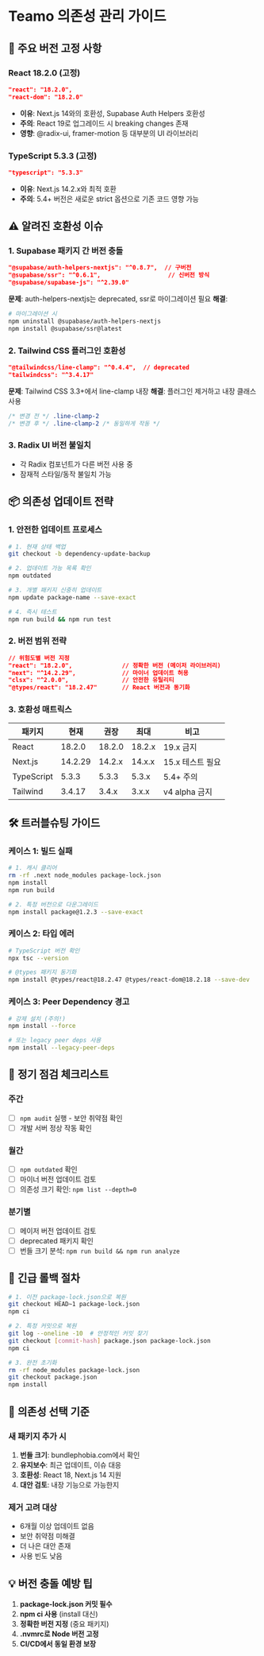 # Teamo 의존성 관리 가이드

## 🚨 주요 버전 고정 사항

### React 18.2.0 (고정)
```json
"react": "18.2.0",
"react-dom": "18.2.0"
```
- **이유**: Next.js 14와의 호환성, Supabase Auth Helpers 호환성
- **주의**: React 19로 업그레이드 시 breaking changes 존재
- **영향**: @radix-ui, framer-motion 등 대부분의 UI 라이브러리

### TypeScript 5.3.3 (고정)
```json
"typescript": "5.3.3"
```
- **이유**: Next.js 14.2.x와 최적 호환
- **주의**: 5.4+ 버전은 새로운 strict 옵션으로 기존 코드 영향 가능

## ⚠️ 알려진 호환성 이슈

### 1. Supabase 패키지 간 버전 충돌
```json
"@supabase/auth-helpers-nextjs": "^0.8.7",  // 구버전
"@supabase/ssr": "^0.6.1",                   // 신버전 방식
"@supabase/supabase-js": "^2.39.0"
```
**문제**: auth-helpers-nextjs는 deprecated, ssr로 마이그레이션 필요
**해결**: 
```bash
# 마이그레이션 시
npm uninstall @supabase/auth-helpers-nextjs
npm install @supabase/ssr@latest
```

### 2. Tailwind CSS 플러그인 호환성
```json
"@tailwindcss/line-clamp": "^0.4.4",  // deprecated
"tailwindcss": "^3.4.17"
```
**문제**: Tailwind CSS 3.3+에서 line-clamp 내장
**해결**: 플러그인 제거하고 내장 클래스 사용
```css
/* 변경 전 */ .line-clamp-2
/* 변경 후 */ .line-clamp-2 /* 동일하게 작동 */
```

### 3. Radix UI 버전 불일치
- 각 Radix 컴포넌트가 다른 버전 사용 중
- 잠재적 스타일/동작 불일치 가능

## 📦 의존성 업데이트 전략

### 1. 안전한 업데이트 프로세스
```bash
# 1. 현재 상태 백업
git checkout -b dependency-update-backup

# 2. 업데이트 가능 목록 확인
npm outdated

# 3. 개별 패키지 신중히 업데이트
npm update package-name --save-exact

# 4. 즉시 테스트
npm run build && npm run test
```

### 2. 버전 범위 전략
```json
// 위험도별 버전 지정
"react": "18.2.0",              // 정확한 버전 (메이저 라이브러리)
"next": "^14.2.29",             // 마이너 업데이트 허용
"clsx": "^2.0.0",               // 안전한 유틸리티
"@types/react": "18.2.47"       // React 버전과 동기화
```

### 3. 호환성 매트릭스
| 패키지 | 현재 | 권장 | 최대 | 비고 |
|--------|------|------|------|------|
| React | 18.2.0 | 18.2.0 | 18.2.x | 19.x 금지 |
| Next.js | 14.2.29 | 14.2.x | 14.x.x | 15.x 테스트 필요 |
| TypeScript | 5.3.3 | 5.3.3 | 5.3.x | 5.4+ 주의 |
| Tailwind | 3.4.17 | 3.4.x | 3.x.x | v4 alpha 금지 |

## 🛠️ 트러블슈팅 가이드

### 케이스 1: 빌드 실패
```bash
# 1. 캐시 클리어
rm -rf .next node_modules package-lock.json
npm install
npm run build

# 2. 특정 버전으로 다운그레이드
npm install package@1.2.3 --save-exact
```

### 케이스 2: 타입 에러
```bash
# TypeScript 버전 확인
npx tsc --version

# @types 패키지 동기화
npm install @types/react@18.2.47 @types/react-dom@18.2.18 --save-dev
```

### 케이스 3: Peer Dependency 경고
```bash
# 강제 설치 (주의!)
npm install --force

# 또는 legacy peer deps 사용
npm install --legacy-peer-deps
```

## 🔄 정기 점검 체크리스트

### 주간
- [ ] `npm audit` 실행 - 보안 취약점 확인
- [ ] 개발 서버 정상 작동 확인

### 월간  
- [ ] `npm outdated` 확인
- [ ] 마이너 버전 업데이트 검토
- [ ] 의존성 크기 확인: `npm list --depth=0`

### 분기별
- [ ] 메이저 버전 업데이트 검토
- [ ] deprecated 패키지 확인
- [ ] 번들 크기 분석: `npm run build && npm run analyze`

## 📌 긴급 롤백 절차

```bash
# 1. 이전 package-lock.json으로 복원
git checkout HEAD~1 package-lock.json
npm ci

# 2. 특정 커밋으로 복원
git log --oneline -10  # 안정적인 커밋 찾기
git checkout [commit-hash] package.json package-lock.json
npm ci

# 3. 완전 초기화
rm -rf node_modules package-lock.json
git checkout package.json
npm install
```

## 🎯 의존성 선택 기준

### 새 패키지 추가 시
1. **번들 크기**: bundlephobia.com에서 확인
2. **유지보수**: 최근 업데이트, 이슈 대응
3. **호환성**: React 18, Next.js 14 지원
4. **대안 검토**: 내장 기능으로 가능한지

### 제거 고려 대상
- 6개월 이상 업데이트 없음
- 보안 취약점 미해결
- 더 나은 대안 존재
- 사용 빈도 낮음

## 💡 버전 충돌 예방 팁

1. **package-lock.json 커밋 필수**
2. **npm ci 사용** (install 대신)
3. **정확한 버전 지정** (중요 패키지)
4. **.nvmrc로 Node 버전 고정**
5. **CI/CD에서 동일 환경 보장**
